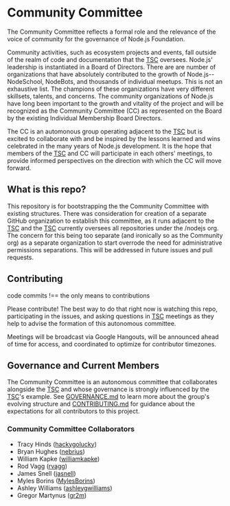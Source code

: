 # Community Committee
The Community Committee reflects a formal role and the relevance of the voice of community for the governance of Node.js Foundation.

Community activities, such as ecosystem projects and events, fall outside of the realm of code and documentation that the [TSC](https://github.com/nodejs/TSC) oversees. Node.js' leadership is instantiated in a Board of Directors. There are are number of organizations that have absolutely contributed to the growth of Node.js-- NodeSchool, NodeBots, and thousands of individual meetups. This is not an exhaustive list. The champions of these organizations have very different skillsets, talents, and concerns. The community organizations of Node.js have long been important to the growth and vitality of the project and will be recognized as the Community Committee (CC) as represented on the Board by the existing Individual Membership Board Directors.

The CC is an automonous group operating adjacent to the [TSC](https://github.com/nodejs/TSC) but is excited to collaborate with and be inspired by the lessons learned and wins celebrated in the many years of Node.js development. It is the hope that members of the [TSC](https://github.com/nodejs/TSC) and CC will participate in each others' meetings, to provide informed perspectives on the direction with which the CC will move forward.

## What is this repo?
This repository is for bootstrapping the the Community Committee with existing structures. There was consideration for creation of a separate GitHub organization to establish this committee, as it runs adjacent to the [TSC](https://github.com/nodejs/TSC) and the [TSC](https://github.com/nodejs/TSC) currently oversees all repositories under the /nodejs org. The concern for this being too separate (and ironically so as the Community org) as a separate organization to start overrode the need for administrative permissions separations. This will be addressed in future issues and pull requests.

## Contributing
code commits !== the only means to contributions

Please contribute! The best way to do that right now is watching this repo, participating in the issues, and asking questions in [TSC](https://github.com/nodejs/TSC) meetings as they help to advise the formation of this autonomous committee.

Meetings will be broadcast via Google Hangouts, will be announced ahead of time for access, and coordinated to optimize for contributor timezones.

## Governance and Current Members

The Community Committee is an autonomous committee that collaborates alongside the [TSC](https://github.com/nodejs/TSC) and whose governance is strongly influenced by the [TSC](https://github.com/nodejs/TSC)'s example. See [GOVERNANCE.md](./GOVERNANCE.md) to learn more about the group's evolving structure and [CONTRIBUTING.md](./CONTRIBUTING.md) for guidance about the expectations for all contributors to this project.

### Community Committee Collaborators
- Tracy Hinds ([hackygolucky](https://github.com/hackygolucky))
- Bryan Hughes ([nebrius](https://github.com/nebrius))
- William Kapke ([williamkapke](https://github.com/williamkapke))
- Rod Vagg ([rvagg](https://github.com/rvagg))
- James Snell ([jasnell](https://github.com/jasnell))
- Myles Borins ([MylesBorins](https://github.com/MylesBorins))
- Ashley Williams ([ashleygwilliams](https://github.com/ashleygwilliams))
- Gregor Martynus ([gr2m](https://github.com/gr2m))